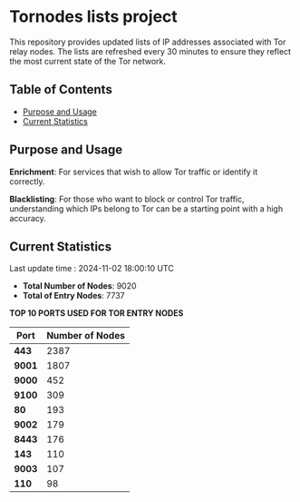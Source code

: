 # Tornodes lists project

This repository provides updated lists of IP addresses associated with Tor relay nodes. The lists are refreshed every 30 minutes to ensure they reflect the most current state of the Tor network.

## Table of Contents

- [Purpose and Usage](#purpose-and-usage)
- [Current Statistics](#current-statistics)


## Purpose and Usage

**Enrichment**: For services that wish to allow Tor traffic or identify it correctly.

**Blacklisting**: For those who want to block or control Tor traffic, understanding which IPs belong to Tor can be a starting point with a high accuracy.

## Current Statistics

Last update time : 2024-11-02 18:00:10 UTC

- **Total Number of Nodes**: 9020
- **Total of Entry Nodes**: 7737

**TOP 10 PORTS USED FOR TOR ENTRY NODES**

| **Port** | **Number of Nodes** |
|------|-----------------|
| **443**   | 2387  |
| **9001**   | 1807  |
| **9000**   | 452  |
| **9100**   | 309  |
| **80**   | 193  |
| **9002**   | 179  |
| **8443**   | 176  |
| **143**   | 110  |
| **9003**   | 107  |
| **110**   | 98  |

